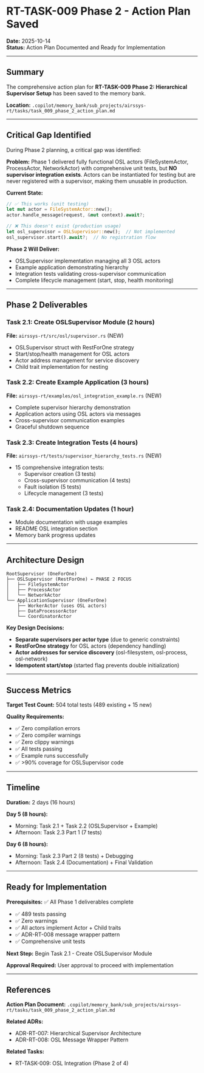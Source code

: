 # RT-TASK-009 Phase 2 - Action Plan Saved

**Date:** 2025-10-14  
**Status:** Action Plan Documented and Ready for Implementation

---

## Summary

The comprehensive action plan for **RT-TASK-009 Phase 2: Hierarchical Supervisor Setup** has been saved to the memory bank.

**Location:** `.copilot/memory_bank/sub_projects/airssys-rt/tasks/task_009_phase_2_action_plan.md`

---

## Critical Gap Identified

During Phase 2 planning, a critical gap was identified:

**Problem:** Phase 1 delivered fully functional OSL actors (FileSystemActor, ProcessActor, NetworkActor) with comprehensive unit tests, but **NO supervisor integration exists**. Actors can be instantiated for testing but are never registered with a supervisor, making them unusable in production.

**Current State:**
```rust
// ✅ This works (unit testing)
let mut actor = FileSystemActor::new();
actor.handle_message(request, &mut context).await?;

// ❌ This doesn't exist (production usage)
let osl_supervisor = OSLSupervisor::new();  // Not implemented
osl_supervisor.start().await?;  // No registration flow
```

**Phase 2 Will Deliver:**
- OSLSupervisor implementation managing all 3 OSL actors
- Example application demonstrating hierarchy
- Integration tests validating cross-supervisor communication
- Complete lifecycle management (start, stop, health monitoring)

---

## Phase 2 Deliverables

### Task 2.1: Create OSLSupervisor Module (2 hours)
**File:** `airssys-rt/src/osl/supervisor.rs` (NEW)
- OSLSupervisor struct with RestForOne strategy
- Start/stop/health management for OSL actors
- Actor address management for service discovery
- Child trait implementation for nesting

### Task 2.2: Create Example Application (3 hours)
**File:** `airssys-rt/examples/osl_integration_example.rs` (NEW)
- Complete supervisor hierarchy demonstration
- Application actors using OSL actors via messages
- Cross-supervisor communication examples
- Graceful shutdown sequence

### Task 2.3: Create Integration Tests (4 hours)
**File:** `airssys-rt/tests/supervisor_hierarchy_tests.rs` (NEW)
- 15 comprehensive integration tests:
  - Supervisor creation (3 tests)
  - Cross-supervisor communication (4 tests)
  - Fault isolation (5 tests)
  - Lifecycle management (3 tests)

### Task 2.4: Documentation Updates (1 hour)
- Module documentation with usage examples
- README OSL integration section
- Memory bank progress updates

---

## Architecture Design

```
RootSupervisor (OneForOne)
├── OSLSupervisor (RestForOne) ← PHASE 2 FOCUS
│   ├── FileSystemActor
│   ├── ProcessActor
│   └── NetworkActor
└── ApplicationSupervisor (OneForOne)
    ├── WorkerActor (uses OSL actors)
    ├── DataProcessorActor
    └── CoordinatorActor
```

**Key Design Decisions:**
- **Separate supervisors per actor type** (due to generic constraints)
- **RestForOne strategy** for OSL actors (dependency handling)
- **Actor addresses for service discovery** (osl-filesystem, osl-process, osl-network)
- **Idempotent start/stop** (started flag prevents double initialization)

---

## Success Metrics

**Target Test Count:** 504 total tests (489 existing + 15 new)

**Quality Requirements:**
- ✅ Zero compilation errors
- ✅ Zero compiler warnings
- ✅ Zero clippy warnings
- ✅ All tests passing
- ✅ Example runs successfully
- ✅ >90% coverage for OSLSupervisor code

---

## Timeline

**Duration:** 2 days (16 hours)

**Day 5 (8 hours):**
- Morning: Task 2.1 + Task 2.2 (OSLSupervisor + Example)
- Afternoon: Task 2.3 Part 1 (7 tests)

**Day 6 (8 hours):**
- Morning: Task 2.3 Part 2 (8 tests) + Debugging
- Afternoon: Task 2.4 (Documentation) + Final Validation

---

## Ready for Implementation

**Prerequisites:** ✅ All Phase 1 deliverables complete
- ✅ 489 tests passing
- ✅ Zero warnings
- ✅ All actors implement Actor + Child traits
- ✅ ADR-RT-008 message wrapper pattern
- ✅ Comprehensive unit tests

**Next Step:** Begin Task 2.1 - Create OSLSupervisor Module

**Approval Required:** User approval to proceed with implementation

---

## References

**Action Plan Document:** `.copilot/memory_bank/sub_projects/airssys-rt/tasks/task_009_phase_2_action_plan.md`

**Related ADRs:**
- ADR-RT-007: Hierarchical Supervisor Architecture
- ADR-RT-008: OSL Message Wrapper Pattern

**Related Tasks:**
- RT-TASK-009: OSL Integration (Phase 2 of 4)
